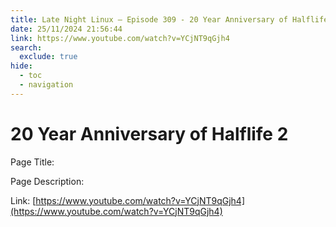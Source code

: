 ```yaml
---
title: Late Night Linux – Episode 309 - 20 Year Anniversary of Halflife 2
date: 25/11/2024 21:56:44
link: https://www.youtube.com/watch?v=YCjNT9qGjh4
search:
  exclude: true
hide:
  - toc
  - navigation
---
```


# 20 Year Anniversary of Halflife 2

Page Title: 

Page Description:  

Link: [https://www.youtube.com/watch?v=YCjNT9qGjh4](https://www.youtube.com/watch?v=YCjNT9qGjh4)